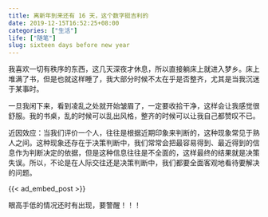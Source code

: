 ```yaml
---
title: 离新年到来还有 16 天，这个数字挺吉利的
date: 2019-12-15T16:52:25+08:00
categories: ["生活"]
life: ["随笔"]
slug: sixteen days before new year
---
```


我喜欢一切有秩序的东西，这几天深夜才休息，所以直接躺床上就进入梦乡。床上堆满了书，但是也就这样睡了，我大部分时候不太在乎是否整齐，尤其是当我沉迷于某事时。


一旦我闲下来，看到凌乱之处就开始皱眉了，一定要收拾干净，这样会让我感觉很舒服。我的书桌，乱的时候可以乱出风格，整齐的时候可以让我自己都赞叹不已。

近因效应：当我们评价一个人，往往是根据近期印象来判断的，这种现象常见于熟人之间。这种现象还存在于决策判断中，我们常常会把最容易得到、最近得到的信息作为判断决定的依据，但是这种信息往往是不全面的，这样最终的结果就是决策失误。所以，不论是在人际交往还是决策判断中，我们都要全面客观地看待要解决的问题。

{{< ad_embed_post >}}


眼高手低的情况还时有出现，要警醒！！！